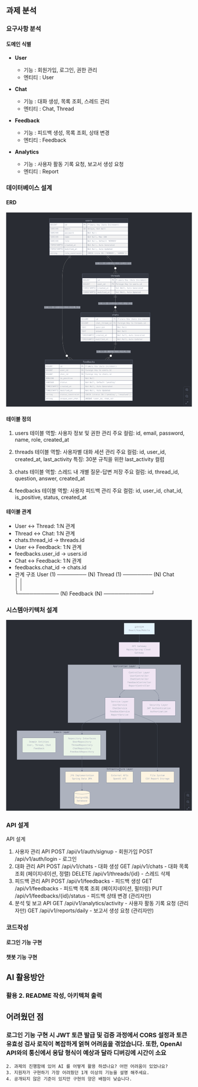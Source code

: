 ## 과제 분석
### 요구사항 분석
#### 도메인 식별
- **User**
  - 기능 : 회원가입, 로그인, 권한 관리
  - 엔티티 : User
  
- **Chat**
  - 기능 : 대화 생성, 목록 조회, 스레드 관리
  - 엔티티 : Chat, Thread

- **Feedback**
  - 기능 : 피드백 생성, 목록 조회, 상태 변경
  - 엔티티 : Feedback

- **Analytics**
  - 기능 : 사용자 활동 기록 요청, 보고서 생성 요청
  - 엔티티 : Report

### 데이터베이스 설계
#### ERD
![image](./erd.png)
#### 테이블 정의 
1. users 테이블
역할: 사용자 정보 및 권한 관리
주요 컬럼: id, email, password, name, role, created_at

2. threads 테이블
역할: 사용자별 대화 세션 관리
주요 컬럼: id, user_id, created_at, last_activity
특징: 30분 규칙을 위한 last_activity 컬럼

3. chats 테이블
역할: 스레드 내 개별 질문-답변 저장
주요 컬럼: id, thread_id, question, answer, created_at

4. feedbacks 테이블
역할: 사용자 피드백 관리
주요 컬럼: id, user_id, chat_id, is_positive, status, created_at

#### 테이블 관계
- User ↔ Thread: 1:N 관계
- Thread ↔ Chat: 1:N 관계
- chats.thread_id → threads.id
- User ↔ Feedback: 1:N 관계
- feedbacks.user_id → users.id
- Chat ↔ Feedback: 1:N 관계
- feedbacks.chat_id → chats.id
- 관계 구조
  User (1) ──────── (N) Thread (1) ──────── (N) Chat</br>
  │                                          │</br>
  │                                          │</br>
  └─────────── (N) Feedback (N) ─────────────┘</br>

### 시스템아키텍처 설계
![image](./시스템아키텍쳐.png)
### API 설계
API 설계
1. 사용자 관리 API
   POST   /api/v1/auth/signup     - 회원가입
   POST   /api/v1/auth/login      - 로그인
2. 대화 관리 API
   POST   /api/v1/chats           - 대화 생성
   GET    /api/v1/chats           - 대화 목록 조회 (페이지네이션, 정렬)
   DELETE /api/v1/threads/{id}    - 스레드 삭제
3. 피드백 관리 API
   POST   /api/v1/feedbacks       - 피드백 생성
   GET    /api/v1/feedbacks       - 피드백 목록 조회 (페이지네이션, 필터링)
   PUT    /api/v1/feedbacks/{id}/status - 피드백 상태 변경 (관리자만)
4. 분석 및 보고 API
   GET    /api/v1/analytics/activity    - 사용자 활동 기록 요청 (관리자만)
   GET    /api/v1/reports/daily         - 보고서 생성 요청 (관리자만)

### 코드작성
#### 로그인 기능 구현
#### 챗봇 기능 구현

## AI 활용방안
###  
### 활용 2. README 작성, 아키텍쳐 출력
## 어려웠던 점
### 로그인 기능 구현 시 JWT 토큰 발급 및 검증 과정에서 CORS 설정과 토큰 유효성 검사 로직이 복잡하게 얽혀 어려움을 겪었습니다. 또한, OpenAI API와의 통신에서 응답 형식이 예상과 달라 디버깅에 시간이 소요
    2. 과제의 진행함에 있어 AI 를 어떻게 활용 하셨나요? 어떤 어려움이 있었나요?
    3. 지원자가 구현하기 가장 어려웠던 1개 이상의 기능을 설명 해주세요.
    4. 공개되지 않은 기준이 있지만 구현의 양은 배점이 낮습니다.